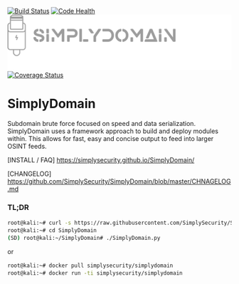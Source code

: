  [![Build Status](https://travis-ci.org/SimplySecurity/SimplyDomain.svg?branch=master)](https://travis-ci.org/SimplySecurity/SimplyDomain)
 [![Code Health](https://landscape.io/github/SimplySecurity/SimplyDomain/master/landscape.svg?style=flat)](https://landscape.io/github/SimplySecurity/SimplyDomain/master)
 ![Alt text](docs/SimplyDomain-logo.png?raw=true "SimplyDomain")
 [![Coverage Status](https://coveralls.io/repos/github/SimplySecurity/SimplyDomain/badge.svg?branch=master)](https://coveralls.io/github/SimplySecurity/SimplyDomain?branch=master)
 
# SimplyDomain
Subdomain brute force focused on speed and data serialization. 
SimplyDomain uses a framework approach to build and deploy modules within. This allows
for fast, easy and concise output to feed into larger OSINT feeds.

[INSTALL / FAQ]
https://simplysecurity.github.io/SimplyDomain/

[CHANGELOG]
https://github.com/SimplySecurity/SimplyDomain/blob/master/CHNAGELOG.md

### TL;DR
```bash
root@kali:~# curl -s https://raw.githubusercontent.com/SimplySecurity/SimplyDomain/master/setup/oneline-setup.sh | bash
root@kali:~# cd SimplyDomain
(SD) root@kali:~/SimplyDomain# ./SimplyDomain.py
```
or
```bash
root@kali:~# docker pull simplysecurity/simplydomain
root@kali:~# docker run -ti simplysecurity/simplydomain
```

